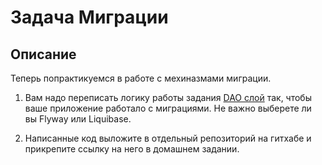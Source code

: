 # Задача Миграции

## Описание
Теперь попрактикуемся в работе с мехиназмами миграции.

1. Вам надо переписать логику работы задания [DAO слой](https://github.com/MslFox/DaoLayer.git) так, чтобы ваше приложение работало с миграциями. Не важно выберете ли вы Flyway или Liquibase.

2. Написанные код выложите в отдельный репозиторий на гитхабе и прикрепите ссылку на него в домашнем задании.